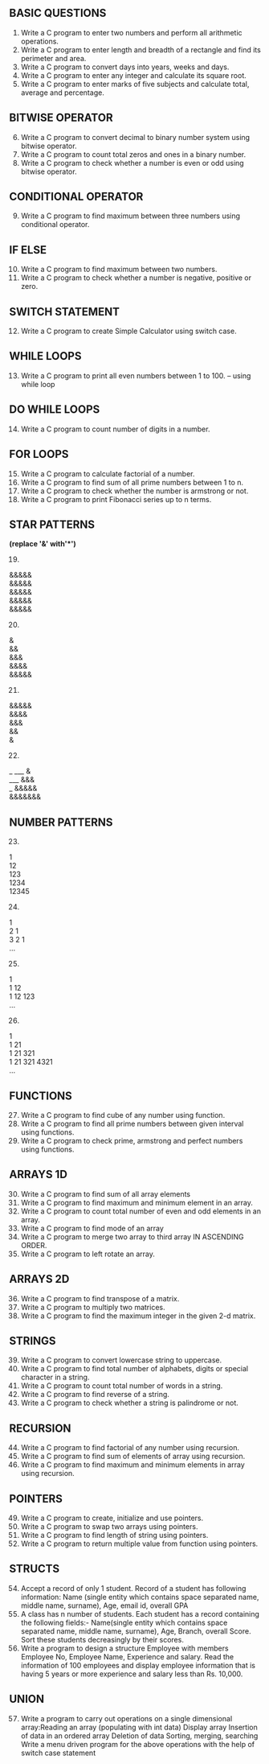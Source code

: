 
## BASIC QUESTIONS

01. Write a C program to enter two numbers and perform all arithmetic operations.
02. Write a C program to enter length and breadth of a rectangle and find its perimeter and area.
03. Write a C program to convert days into years, weeks and days.
04. Write a C program to enter any integer and calculate its square root.
05. Write a C program to enter marks of five subjects and calculate total, average and percentage.

## BITWISE OPERATOR

06. Write a C program to convert decimal to binary number system using bitwise operator.
07. Write a C program to count total zeros and ones in a binary number.
08. Write a C program to check whether a number is even or odd using bitwise operator.

## CONDITIONAL OPERATOR

09. Write a C program to find maximum between three numbers using conditional operator.

## IF ELSE
10. Write a C program to find maximum between two numbers.
11. Write a C program to check whether a number is negative, positive or zero.

## SWITCH STATEMENT
12. Write a C program to create Simple Calculator using switch case.

## WHILE LOOPS
13. Write a C program to print all even numbers between 1 to 100. – using while loop

## DO WHILE LOOPS
14. Write a C program to count number of digits in a number.

## FOR LOOPS
15. Write a C program to calculate factorial of a number.
16. Write a C program to find sum of all prime numbers between 1 to n.
17. Write a C program to check whether the number is armstrong or not.
18. Write a C program to print Fibonacci series up to n terms.

## STAR PATTERNS
**(replace '&' with'*')**   

19. 
&&&&&   
&&&&&   
&&&&&   
&&&&&   
&&&&&    

20. 
  &     
  &&        
  &&&   
  &&&&  
  &&&&&
  
21. 
  &&&&&     
  &&&&  
  &&&   
  &&    
  &
  
22. 
_ ___ &    
___ &&&   
_ &&&&&  
&&&&&&&



## NUMBER PATTERNS
23.  
1   
12  
123  
1234    
12345   

24. 
1   
2 1     
3 2 1   
…

25. 
1   
1 12       
1 12 123    
…
 
26. 
1   
1 21    
1 21 321    
1 21 321 4321   
…


## FUNCTIONS
27. Write a C program to find cube of any number using function.
28. Write a C program to find all prime numbers between given interval using functions.
29. Write a C program to check prime, armstrong and perfect numbers using functions.

## ARRAYS 1D
30. Write a C program to find sum of all array elements
31. Write a C program to find maximum and minimum element in an array.
32. Write a C program to count total number of even and odd elements in an array.
33. Write a C program to find mode of an array
34. Write a C program to merge two array to third array IN ASCENDING ORDER.
35. Write a C program to left rotate an array.

## ARRAYS 2D
36. Write a C program to find transpose of a matrix.
37. Write a C program to multiply two matrices.
38. Write a C program to find the maximum integer in the given 2-d matrix.

## STRINGS
39. Write a C program to convert lowercase string to uppercase.
40. Write a C program to find total number of alphabets, digits or special character in a string.
41. Write a C program to count total number of words in a string.
42. Write a C program to find reverse of a string.
43. Write a C program to check whether a string is palindrome or not.

## RECURSION
44. Write a C program to find factorial of any number using recursion.
45. Write a C program to find sum of elements of array using recursion.
46. Write a C program to find maximum and minimum elements in array using recursion.

## POINTERS
49. Write a C program to create, initialize and use pointers.
52. Write a C program to swap two arrays using pointers.
52. Write a C program to find length of string using pointers.
53. Write a C program to return multiple value from function using pointers.

## STRUCTS
54. Accept a record of only 1 student. Record of a student has following information: Name (single entity which contains space separated name, middle name, surname), Age, email id, overall GPA
55. A class has n number of students. Each student has a record containing the following fields:- Name(single entity which contains space separated name, middle name, surname), Age, Branch, overall Score. Sort these students decreasingly by their scores.
56. Write a program to design a structure Employee with members Employee No, Employee Name, Experience and salary. Read the information of 100 employees and display employee information that is having 5 years or more experience and salary less than Rs. 10,000.

## UNION
57. Write a program to carry out operations on a single dimensional array:Reading an array (populating with int data) 
                                                                        Display array
                                                                        Insertion of data in an ordered array
                                                                        Deletion of data
                                                                        Sorting, merging, searching
Write a menu driven program for the above operations with the help of switch case statement

